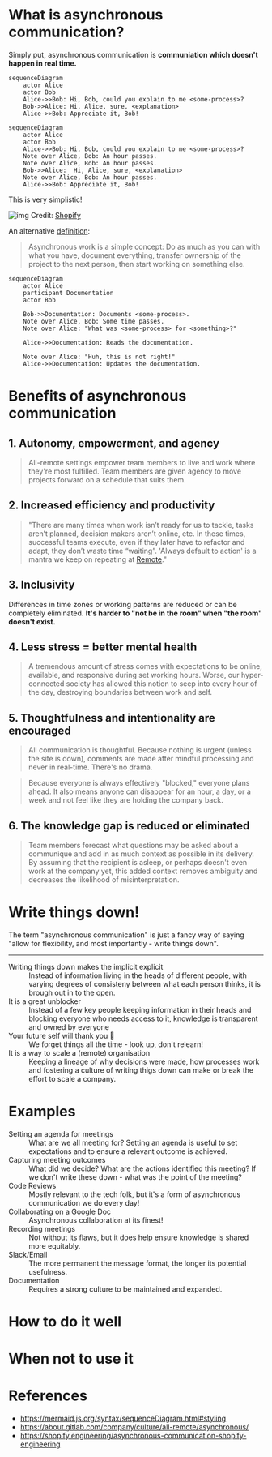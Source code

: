 # What is asynchronous communication?

Simply put, asynchronous communication is **communiation which doesn't happen in real time.**

```mermaid
sequenceDiagram
    actor Alice
    actor Bob
    Alice->>Bob: Hi, Bob, could you explain to me <some-process>?
    Bob->>Alice: Hi, Alice, sure, <explanation>
    Alice->>Bob: Appreciate it, Bob!
```

```mermaid
sequenceDiagram
    actor Alice
    actor Bob
    Alice->>Bob: Hi, Bob, could you explain to me <some-process>?
    Note over Alice, Bob: An hour passes.
    Note over Alice, Bob: An hour passes.
    Bob->>Alice:  Hi, Alice, sure, <explanation>
    Note over Alice, Bob: An hour passes.
    Alice->>Bob: Appreciate it, Bob!
```

This is very simplistic!

![img](https://cdn.shopify.com/s/files/1/0779/4361/files/Ayschnronous_Communication_James_Stanier.png?format=webp&v=1652986250)
Credit: [Shopify](https://shopify.engineering/asynchronous-communication-shopify-engineering)

An alternative [definition](https://remote.com/blog/elements-sustainable-remote-work-culture):
> Asynchronous work is a simple concept: Do as much as you can with what you have, document everything, transfer ownership of the project to the next person, then start working on something else.

```mermaid
sequenceDiagram
    actor Alice
    participant Documentation
    actor Bob
    
    Bob->>Documentation: Documents <some-process>.
    Note over Alice, Bob: Some time passes.
    Note over Alice: "What was <some-process> for <something>?"
    
    Alice->>Documentation: Reads the documentation.
    
    Note over Alice: "Huh, this is not right!"
    Alice->>Documentation: Updates the documentation.
```

# Benefits of asynchronous communication

<!--Most of what I'll say here is taken from GitLab's guide to asynchronous communication in GitLab's open employee handbook. It is the best guide I have seen for asynchronous communication, both in terms of depth and breadth of the topic. I have referenced it in the References section below. -->

## 1. Autonomy, empowerment, and agency

> All-remote settings empower team members to live and work where they're most fulfilled. Team members are given agency to move projects forward on a schedule that suits them.

<!--If someone is traveling to a new time zone each month, or chooses to spend a beautiful afternoon with family, that's their prerogative. To further optimize this approach, consider adding a "no ask, must tell" time off policy, which means team members do not need to ask permission to step away from work.  -->

<!--Increasingly, operating asynchronously is necessary even in colocated companies which have team members on various floors or offices, especially when multiple time zones are involved.  -->

## 2. Increased efficiency and productivity

> "There are many times when work isn’t ready for us to tackle, tasks aren’t planned, decision makers aren’t online, etc. In these times, successful teams execute, even if they later have to refactor and adapt, they don’t waste time “waiting”.
> 'Always default to action' is a mantra we keep on repeating at [Remote](https://remote.com/)."

## 3. Inclusivity
Differences in time zones or working patterns are reduced or can be completely eliminated. **It's harder to "not be in the room" when "the room" doesn't exist.**

<!--One of the biggest benefits of asynchronous work is that it completely removes the hurdle of time zones. -->

<!--Business happens around the clock, in all time zones, in perpetuity. Attempting to shoehorn communications into a single time zone's predefined set of hours is dysfunctional. -->

## 4. Less stress = better mental health
> A tremendous amount of stress comes with expectations to be online, available, and responsive during set working hours. Worse, our hyper-connected society has allowed this notion to seep into every hour of the day, destroying boundaries between work and self.

<!--An asynchronous mindset enables everyone to take a step back and assume that whatever we're doing is done with no one else online. It removes the burden of an endless string of messages you must respond to immediately. We all have a little more breathing room to do deep work that requires long periods of uninterrupted time. -->

## 5. Thoughtfulness and intentionality are encouraged
<!--Here are some quotes from Sahil Lavingia, founder/CEO at. -->

> All communication is thoughtful. Because nothing is urgent (unless the site is down), comments are made after mindful processing and never in real-time. There's no drama.

> Because everyone is always effectively "blocked," everyone plans ahead. It also means anyone can disappear for an hour, a day, or a week and not feel like they are holding the company back. 

## 6. The knowledge gap is reduced or eliminated
<!--Low context culture  -->

> Team members forecast what questions may be asked about a communique and add in as much context as possible in its delivery. 
By assuming that the recipient is asleep, or perhaps doesn't even work at the company yet, this added context removes ambiguity and decreases the likelihood of misinterpretation.

<!--This may feel inefficient, as crafting a message may take longer to compose and edit. However, the long-term benefits are remarkable. Decisions are documented over years, making them easier to be discovered and referenced. New people are enabled to self-learn.  -->

<!--Synchronous organizations often make decisions in a series of meetings, documenting little to nothing along the way, such that those who come into the process mid-stream are constantly wasting cycles on fact-finding missions. Plus, those hired after a significant decision is made cannot understand the context of something that was changed before their arrival, creating cavernous knowledge gaps that eat away at a company's efficiency. -->

# Write things down!

<!--A theme has run through all of the benefits I listed above - writing things down. There are 3 key takeaways I want people to get out of this presentation. The first one is: write things down! -->

The term "asynchronous communication" is just a fancy way of saying "allow for flexibility, and most importantly - write things down".

* * *

<!--In a lazy rehashing of the benefits above, let me geek out a bit when it comes to writing things down. -->

<dl>
<dt>Writing things down makes the implicit explicit </dt>
<dd>Instead of information living in the heads of different people, with varying degrees of consisteny between what each person thinks, it is brough out in to the open.</dd>
<!-- If what you write down is the truth and it is agreed by all parties - great, you've got documentation now for future reference. If it is wrong - even better - you found out earlier and can address any concerns ahead of time. Tanya Reilly, a Senior Principal Engineer from Squarespace says that "being wrong is better than being ambiguous" - and she is spot on!  -->

<dt>It is a great unblocker</dt>
<dd>Instead of a few key people keeping information in their heads and blocking everyone who needs access to it, knowledge is transparent and owned by everyone</dd>

<dt>Your future self will thank you &#128591;</dt>
<dd>We forget things all the time - look up, don't relearn!</dd>
<!-- We tend to overestimaate the length of time information will stay in our heads. In reality, we forget things all the time.  -->

<dt>It is a way to scale a (remote) organisation</dt>
<dd>Keeping a lineage of why decisions were made, how processes work and fostering a culture of writing thigs down can make or break the effort to scale a company.</dd>
<!-- When a company is small, information tends to be distributed orally and a lot of it is in the heads of individual people. As a  company scales, and there is an explosion of new teams and new domains to be explored, a lot of knowledge gets lost. -->

<!-- A culture of writing things down can help with this. As companies scale, people will come and go. By utilizing asynchronous communication, an organization is able to retain knowledge throughout these natural cycles. -->
</dl>

# Examples

<dl>
<dt>Setting an agenda for meetings</dt>
<dd>What are we all meeting for? Setting an agenda is useful to set expectations and to ensure a relevant outcome is achieved.</dd>
<dt>Capturing meeting outcomes</dt>
<dd>What did we decide? What are the actions identified this meeting? If we don't write these down - what was the point of the meeting?</dd>
<dt>Code Reviews</dt>
<dd>Mostly relevant to the tech folk, but it's a form of asynchronous communication we do every day!</dd>
<dt>Collaborating on a Google Doc</dt>
<dd>Asynchronous collaboration at its finest!</dd>
<dt>Recording meetings</dt>
<dd>Not without its flaws, but it does help ensure knowledge is shared more equitably.</dd>
<dt>Slack/Email</dt>
<dd>The more permanent the message format, the longer its potential usefulness.</dd>
<dt>Documentation</dt>
<dd>Requires a strong culture to be maintained and expanded.</dd>
</dl>

# How to do it well

# When not to use it

# References
* https://mermaid.js.org/syntax/sequenceDiagram.html#styling
* https://about.gitlab.com/company/culture/all-remote/asynchronous/
* https://shopify.engineering/asynchronous-communication-shopify-engineering 

<!--
Asynchronous communication is a culture change. 

From Shopify: "Yet, multiple mediums of communication incur many choices in how to use them effectively. When you have the option to communicate via chat, email, collaborative document or GitHub issue, picking the right one can become overwhelming and frustrating. Therefore we encourage our teams to establish their preferred norms and to write them down."
 -->